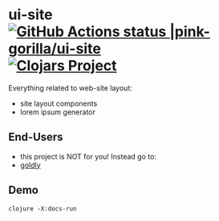 # ui-site [![GitHub Actions status |pink-gorilla/ui-site](https://github.com/pink-gorilla/ui-site/workflows/CI/badge.svg)](https://github.com/pink-gorilla/ui-site/actions?workflow=CI)[![Clojars Project](https://img.shields.io/clojars/v/org.pinkgorilla/ui-site.svg)](https://clojars.org/org.pinkgorilla/ui-site)

Everything related to web-site layout:
- site layout components
- lorem ipsum generator

## End-Users
- this project is NOT for you! Instead go to:
- [goldly](https://github.com/pink-gorilla/goldly)

## Demo


```
clojure -X:docs-run 
```
